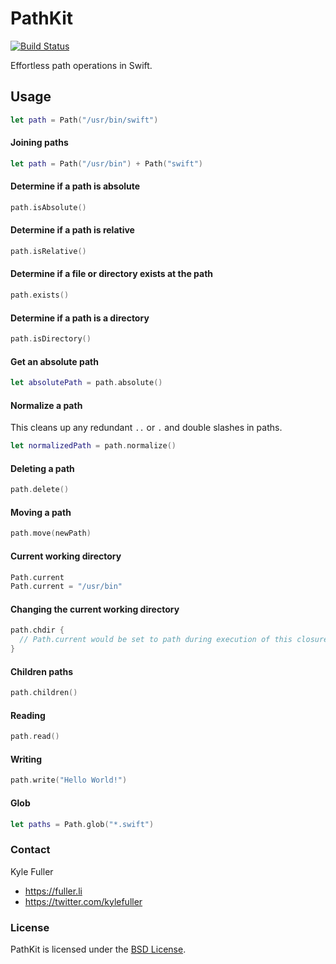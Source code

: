 # PathKit

[![Build Status](https://travis-ci.org/qutheory/path-kit.svg)](https://travis-ci.org/qutheory/path-kit)

Effortless path operations in Swift.

## Usage

```swift
let path = Path("/usr/bin/swift")
```

#### Joining paths

```swift
let path = Path("/usr/bin") + Path("swift")
```

#### Determine if a path is absolute

```swift
path.isAbsolute()
```

#### Determine if a path is relative

```swift
path.isRelative()
```

#### Determine if a file or directory exists at the path

```swift
path.exists()
```

#### Determine if a path is a directory

```swift
path.isDirectory()
```

#### Get an absolute path

```swift
let absolutePath = path.absolute()
```

#### Normalize a path

This cleans up any redundant `..` or `.` and double slashes in paths.

```swift
let normalizedPath = path.normalize()
```

#### Deleting a path

```swift
path.delete()
```

#### Moving a path

```swift
path.move(newPath)
```

#### Current working directory

```swift
Path.current
Path.current = "/usr/bin"
```

#### Changing the current working directory

```swift
path.chdir {
  // Path.current would be set to path during execution of this closure
}
```

#### Children paths

```swift
path.children()
```

#### Reading

```swift
path.read()
```

#### Writing

```swift
path.write("Hello World!")
```

#### Glob

```swift
let paths = Path.glob("*.swift")
```

### Contact

Kyle Fuller

- https://fuller.li
- https://twitter.com/kylefuller

### License

PathKit is licensed under the [BSD License](LICENSE).


